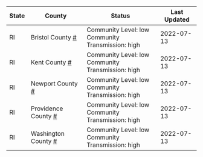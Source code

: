 State | County | Status | Last Updated
--- | --- | --- | --- 
RI | Bristol County <a href="#bristol_county">#</a> | <a name="bristol_county"></a>Community Level: low<br/>Community Transmission: high | 2022-07-13
RI | Kent County <a href="#kent_county">#</a> | <a name="kent_county"></a>Community Level: low<br/>Community Transmission: high | 2022-07-13
RI | Newport County <a href="#newport_county">#</a> | <a name="newport_county"></a>Community Level: low<br/>Community Transmission: high | 2022-07-13
RI | Providence County <a href="#providence_county">#</a> | <a name="providence_county"></a>Community Level: low<br/>Community Transmission: high | 2022-07-13
RI | Washington County <a href="#washington_county">#</a> | <a name="washington_county"></a>Community Level: low<br/>Community Transmission: high | 2022-07-13
